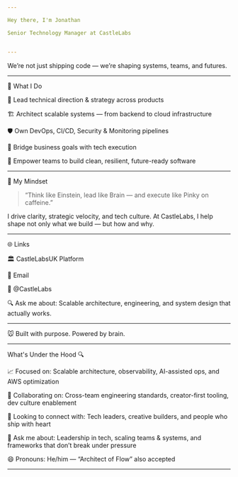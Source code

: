 ```yaml
---

Hey there, I'm Jonathan

Senior Technology Manager at CastleLabs


---
```


We’re not just shipping code — we’re shaping systems, teams, and futures.


---

🧭 What I Do

🧠 Lead technical direction & strategy across products

🏗️ Architect scalable systems — from backend to cloud infrastructure

🛡️ Own DevOps, CI/CD, Security & Monitoring pipelines

🤝 Bridge business goals with tech execution

🚀 Empower teams to build clean, resilient, future-ready software



---

🧠 My Mindset

> “Think like Einstein, lead like Brain — and execute like Pinky on caffeine.”



I drive clarity, strategic velocity, and tech culture.
At CastleLabs, I help shape not only what we build — but how and why.


---

🌐 Links

🏛️ CastleLabsUK Platform

💼 Email

🧠 @CastleLabs

🔍 Ask me about: Scalable architecture, engineering, and system design that actually works.



---

🐭 Built with purpose. Powered by brain.


---

What's Under the Hood 🔍

📈 Focused on: Scalable architecture, observability, AI-assisted ops, and AWS optimization

👥 Collaborating on: Cross-team engineering standards, creator-first tooling, dev culture enablement

🤝 Looking to connect with: Tech leaders, creative builders, and people who ship with heart

💬 Ask me about: Leadership in tech, scaling teams & systems, and frameworks that don’t break under pressure

😄 Pronouns: He/him — “Architect of Flow” also accepted

---

